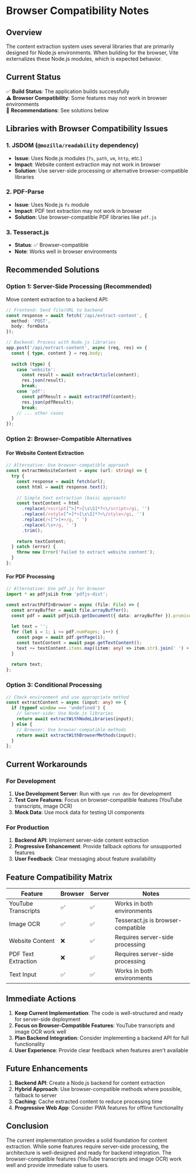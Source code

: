 # Browser Compatibility Notes

## Overview

The content extraction system uses several libraries that are primarily designed for Node.js environments. When building for the browser, Vite externalizes these Node.js modules, which is expected behavior.

## Current Status

✅ **Build Status**: The application builds successfully  
⚠️ **Browser Compatibility**: Some features may not work in browser environments  
🔧 **Recommendations**: See solutions below

## Libraries with Browser Compatibility Issues

### 1. JSDOM (`@mozilla/readability` dependency)
- **Issue**: Uses Node.js modules (`fs`, `path`, `vm`, `http`, etc.)
- **Impact**: Website content extraction may not work in browser
- **Solution**: Use server-side processing or alternative browser-compatible libraries

### 2. PDF-Parse
- **Issue**: Uses Node.js `fs` module
- **Impact**: PDF text extraction may not work in browser
- **Solution**: Use browser-compatible PDF libraries like `pdf.js`

### 3. Tesseract.js
- **Status**: ✅ Browser-compatible
- **Note**: Works well in browser environments

## Recommended Solutions

### Option 1: Server-Side Processing (Recommended)
Move content extraction to a backend API:

```typescript
// Frontend: Send file/URL to backend
const response = await fetch('/api/extract-content', {
  method: 'POST',
  body: formData
});

// Backend: Process with Node.js libraries
app.post('/api/extract-content', async (req, res) => {
  const { type, content } = req.body;
  
  switch (type) {
    case 'website':
      const result = await extractArticle(content);
      res.json(result);
      break;
    case 'pdf':
      const pdfResult = await extractPdf(content);
      res.json(pdfResult);
      break;
    // ... other cases
  }
});
```

### Option 2: Browser-Compatible Alternatives

#### For Website Content Extraction
```typescript
// Alternative: Use browser-compatible approach
const extractWebsiteContent = async (url: string) => {
  try {
    const response = await fetch(url);
    const html = await response.text();
    
    // Simple text extraction (basic approach)
    const textContent = html
      .replace(/<script[^>]*>[\s\S]*?<\/script>/gi, '')
      .replace(/<style[^>]*>[\s\S]*?<\/style>/gi, '')
      .replace(/<[^>]+>/g, ' ')
      .replace(/\s+/g, ' ')
      .trim();
      
    return textContent;
  } catch (error) {
    throw new Error('Failed to extract website content');
  }
};
```

#### For PDF Processing
```typescript
// Alternative: Use pdf.js for browser
import * as pdfjsLib from 'pdfjs-dist';

const extractPdfInBrowser = async (file: File) => {
  const arrayBuffer = await file.arrayBuffer();
  const pdf = await pdfjsLib.getDocument({ data: arrayBuffer }).promise;
  
  let text = '';
  for (let i = 1; i <= pdf.numPages; i++) {
    const page = await pdf.getPage(i);
    const textContent = await page.getTextContent();
    text += textContent.items.map((item: any) => item.str).join(' ') + '\n';
  }
  
  return text;
};
```

### Option 3: Conditional Processing
```typescript
// Check environment and use appropriate method
const extractContent = async (input: any) => {
  if (typeof window === 'undefined') {
    // Server-side: Use Node.js libraries
    return await extractWithNodeLibraries(input);
  } else {
    // Browser: Use browser-compatible methods
    return await extractWithBrowserMethods(input);
  }
};
```

## Current Workarounds

### For Development
1. **Use Development Server**: Run with `npm run dev` for development
2. **Test Core Features**: Focus on browser-compatible features (YouTube transcripts, image OCR)
3. **Mock Data**: Use mock data for testing UI components

### For Production
1. **Backend API**: Implement server-side content extraction
2. **Progressive Enhancement**: Provide fallback options for unsupported features
3. **User Feedback**: Clear messaging about feature availability

## Feature Compatibility Matrix

| Feature | Browser | Server | Notes |
|---------|---------|--------|-------|
| YouTube Transcripts | ✅ | ✅ | Works in both environments |
| Image OCR | ✅ | ✅ | Tesseract.js is browser-compatible |
| Website Content | ❌ | ✅ | Requires server-side processing |
| PDF Text Extraction | ❌ | ✅ | Requires server-side processing |
| Text Input | ✅ | ✅ | Works in both environments |

## Immediate Actions

1. **Keep Current Implementation**: The code is well-structured and ready for server-side deployment
2. **Focus on Browser-Compatible Features**: YouTube transcripts and image OCR work well
3. **Plan Backend Integration**: Consider implementing a backend API for full functionality
4. **User Experience**: Provide clear feedback when features aren't available

## Future Enhancements

1. **Backend API**: Create a Node.js backend for content extraction
2. **Hybrid Approach**: Use browser-compatible methods where possible, fallback to server
3. **Caching**: Cache extracted content to reduce processing time
4. **Progressive Web App**: Consider PWA features for offline functionality

## Conclusion

The current implementation provides a solid foundation for content extraction. While some features require server-side processing, the architecture is well-designed and ready for backend integration. The browser-compatible features (YouTube transcripts and image OCR) work well and provide immediate value to users. 
